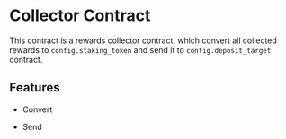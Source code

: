 # Collector Contract

This contract is a rewards collector contract, which convert all collected rewards to `config.staking_token` and send it to `config.deposit_target` contract. 

## Features

* Convert

* Send

